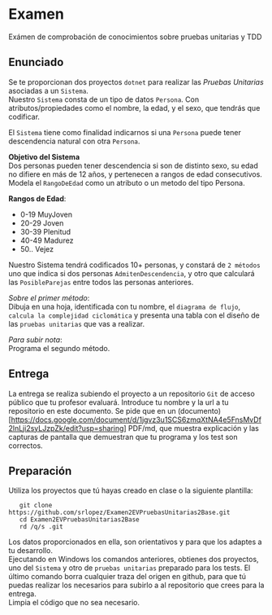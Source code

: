# Examen  
Exámen de comprobación de conocimientos sobre pruebas unitarias y TDD

## Enunciado
Se te proporcionan dos proyectos `dotnet` para realizar las *Pruebas Unitarias* asociadas a un `Sistema`.  
Nuestro `Sistema` consta de un tipo de datos `Persona`. Con atributos/propiedades como el nombre, la edad, y el sexo, que tendrás que codificar.

El `Sistema` tiene como finalidad indicarnos si una `Persona` puede tener descendencia natural con otra `Persona`.


**Objetivo del Sistema**   
Dos personas pueden tener descendencia si son de distinto sexo, su edad no difiere en más de 12 años, y pertenecen a rangos de edad consecutivos. Modela el `RangoDeEdad` como un atributo o un metodo del tipo Persona.

**Rangos de Edad**:  
- 0-19 MuyJoven  
- 20-29 Joven  
- 30-39 Plenitud  
- 40-49 Madurez  
- 50.. Vejez  

Nuestro Sistema tendrá codificados 10+ personas, y constará de `2 métodos` uno que indica si dos personas `AdmitenDescendencia`, y otro que calculará las `PosibleParejas` entre todos las personas anteriores.

_Sobre el primer método_:  
Dibuja en una hoja, identificada con tu nombre, el `diagrama de flujo`, `calcula la complejidad ciclomática` y presenta una tabla con el diseño de las `pruebas unitarias` que vas a realizar. 

_Para subir nota_:  
Programa el segundo método.

## Entrega
  La entrega se realiza subiendo el proyecto a un repositorio `Git` de acceso público que tu profesor evaluará. Introduce tu nombre y la url a tu repositorio en este documento.
  Se pide que en un (documento)[https://docs.google.com/document/d/1jgvz3u1SCS6zmqXtNA4e5FnsMvDf2lnLji2syLJzpZk/edit?usp=sharing] PDF/md, que muestra explicación y las capturas de pantalla que demuestran que tu programa y los test son correctos.

## Preparación
Utiliza los proyectos que tú hayas creado en clase o la siguiente plantilla:
```
   git clone https://github.com/srlopez/Examen2EVPruebasUnitarias2Base.git
   cd Examen2EVPruebasUnitarias2Base
   rd /q/s .git
```
Los datos proporcionados en ella, son orientativos y para que los adaptes a tu desarrollo.  
Ejecutando en Windows los comandos anteriores, obtienes dos proyectos, uno del `Sistema` y otro de `pruebas unitarias` preparado para los tests. El último comando borra cualquier traza del origen en github, para que tú puedas realizar los necesarios para subirlo a al repositorio que crees para la entrega.  
Limpia el código que no sea necesario. 

